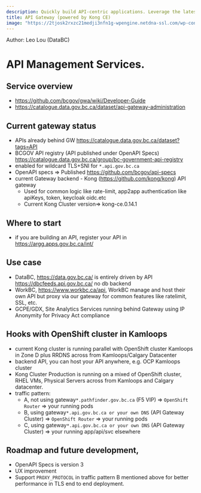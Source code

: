 ```yaml
---
description: Quickly build API-centric applications. Leverage the latest microservice and container design patterns. And tie it all together with the Kong microservice API gateway.
title: API Gateway (powered by Kong CE)
image: "https://2tjosk2rxzc21medji3nfn1g-wpengine.netdna-ssl.com/wp-content/uploads/2018/08/logo-color.png"
---
```

Author: Leo Lou (DataBC)

# API Management Services.

## Service overview
* https://github.com/bcgov/gwa/wiki/Developer-Guide
* https://catalogue.data.gov.bc.ca/dataset/api-gateway-administration

## Current gateway status
* APIs already behind GW https://catalogue.data.gov.bc.ca/dataset?tags=API
* BCGOV API registry (API published under OpenAPI Specs) https://catalogue.data.gov.bc.ca/group/bc-government-api-registry
* enabled for wildcard TLS+SNI for ```*.api.gov.bc.ca```
* OpenAPI specs => Published https://github.com/bcgov/api-specs
* current Gateway backend - Kong (https://github.com/kong/kong) API gateway 
  * Used for common logic like rate-limit, app2app authentication like apiKeys, token, keycloak oidc.etc
  * Current Kong Cluster version=> kong-ce.0.14.1

## Where to start
* if you are building an API, register your API in https://argg.apps.gov.bc.ca/int/ 

## Use case
* DataBC, https://data.gov.bc.ca/ is entirely driven by API https://dbcfeeds.api.gov.bc.ca/ no db backend
* WorkBC, https://www.workbc.ca/api, WorkBC manage and host their own API but proxy via our gateway for common features like ratelimit, SSL, etc.
* GCPE/GDX, Site Analytics Services running behind Gateway using IP Anonymity for Privacy Act compliance
 
## Hooks with OpenShift cluster in Kamloops
* current Kong cluster is running parallel with OpenShift cluster Kamloops in Zone D plus RRDNS across from Kamloops/Calgary Datacenter
* backend API, you can host your API anywhere, e.g. OCP Kamloops cluster
* Kong Cluster Production is running on a mixed of OpenShift cluster, RHEL VMs, Physical Servers across from Kamloops and Calgary datacenter.
* traffic pattern:
  * A, not using gateway`*.pathfinder.gov.bc.ca` (F5 VIP) => `OpenShift Router` => your running pods
  * B, using gateway`*.api.gov.bc.ca or your own DNS` (API Gateway Cluster) => `OpenShift Router` => your running pods
  * C, using gateway`*.api.gov.bc.ca or your own DNS` (API Gateway Cluster) => your running app/api/svc elsewhere
 
## Roadmap and future development,
* OpenAPI Specs is version 3
* UX improvement  
* Support `PROXY_PROTOCOL` in traffic pattern B mentioned above for better performance in TLS end to end deployment.
